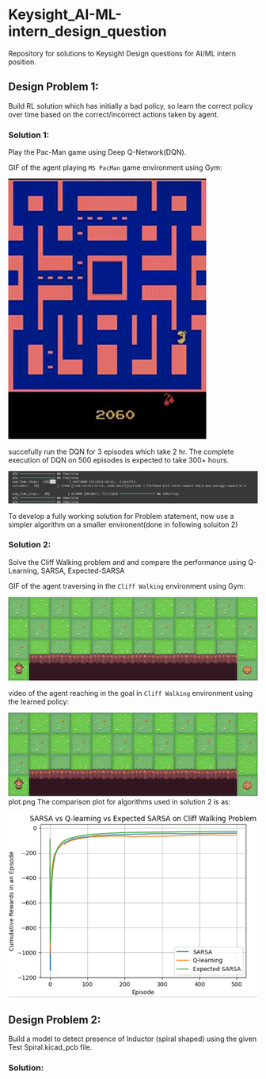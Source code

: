 # Keysight_AI-ML-intern_design_question
Repository for solutions to Keysight Design questions for AI/ML intern position.

## Design Problem 1: 
Build RL solution which has initially a bad policy, so learn the correct policy over time based on the correct/incorrect actions taken by agent.

### Solution 1:
Play the Pac-Man game using Deep Q-Network(DQN).

GIF of the agent playing `MS PacMan` game environment using Gym:

![Agent Playing](assets/pacman.gif)

succefully run the DQN for 3 episodes which take 2 hr. The complete execution of DQN on 500 episodes is expected to take 300+ hours.

![Agent Playing](assets/episode.png)

To develop a fully working solution for Problem statement, now use a simpler algorithm on a smaller environent(done in following soluiton 2)

### Solution 2:
Solve the Cliff Walking problem and and compare the performance using Q-Learning, SARSA, Expected-SARSA

GIF of the agent traversing in the `Cliff Walking` environment using Gym:

![Agent Playing](assets/cliffwalking.gif)

video of the agent reaching in the goal in `Cliff Walking` environment using the learned policy:

![Agent Playing](assets/episode548.gif)
plot.png
The comparison plot for algorithms used in solution 2 is as:

![Agent Playing](assets/plot.png)

## Design Problem 2:
Build a model to detect presence of Inductor (spiral shaped) using the given Test Spiral.kicad_pcb file.

### Solution:
